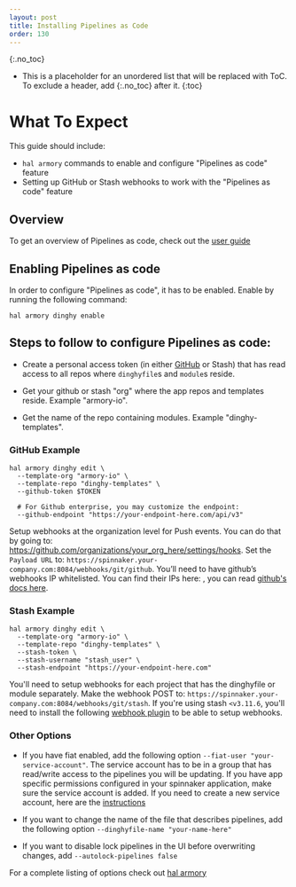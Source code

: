 ```yaml
---
layout: post
title: Installing Pipelines as Code
order: 130
---
```

{:.no_toc}
* This is a placeholder for an unordered list that will be replaced with ToC. To exclude a header, add {:.no_toc} after it.
{:toc}

# What To Expect
This guide should include:
- `hal armory` commands to enable and configure "Pipelines as code" feature
- Setting up GitHub or Stash webhooks to work with the "Pipelines as code" feature

## Overview
To get an overview of Pipelines as code, check out the [user guide](http://docs.armory.io/spinnaker/using_dinghy)

## Enabling Pipelines as code
In order to configure "Pipelines as code", it has to be enabled. Enable by running the following command:

`hal armory dinghy enable`

## Steps to follow to configure Pipelines as code:

- Create a personal access token (in either [GitHub](https://github.com/settings/tokens) or Stash) that has read access to all repos where `dinghyfile`s and `module`s reside.

- Get your github or stash "org" where the app repos and templates reside. Example "armory-io".

- Get the name of the repo containing modules. Example "dinghy-templates".


### GitHub Example
```
hal armory dinghy edit \
  --template-org "armory-io" \
  --template-repo "dinghy-templates" \
  --github-token $TOKEN

  # For Github enterprise, you may customize the endpoint:
  --github-endpoint "https://your-endpoint-here.com/api/v3"
```

Setup webhooks at the organization level for Push events. You can do that by going to: https://github.com/organizations/your_org_here/settings/hooks. Set the `Payload URL` to: `https://spinnaker.your-company.com:8084/webhooks/git/github`. You’ll need to have github’s webhooks IP whitelisted. You can find their IPs here: [](https://api.github.com/meta), you can read [github's docs here](https://help.github.com/articles/about-github-s-ip-addresses/).


### Stash Example
```
hal armory dinghy edit \
  --template-org "armory-io" \
  --template-repo "dinghy-templates" \
  --stash-token \
  --stash-username "stash_user" \
  --stash-endpoint "https://your-endpoint-here.com"
```

You'll need to setup webhooks for each project that has the dinghyfile or module separately. Make the webhook POST to: `https://spinnaker.your-company.com:8084/webhooks/git/stash`. If you're using stash `<v3.11.6`, you'll need to install the following [webhook plugin](https://marketplace.atlassian.com/plugins/com.atlassian.stash.plugin.stash-web-post-receive-hooks-plugin/server/overview) to be able to setup webhooks.

### Other Options
- If you have fiat enabled, add the following option `--fiat-user "your-service-account"`. The service account has to be in a group that has read/write access to the pipelines you will be updating. If you have app specific permissions configured in your spinnaker application, make sure the service account is added. If you need to create a new service account, here are the [instructions](https://www.spinnaker.io/setup/security/authorization/service-accounts/#creating-service-accounts)

- If you want to change the name of the file that describes pipelines, add the following option `--dinghyfile-name "your-name-here"`

- If you want to disable lock pipelines in the UI before overwriting changes, add `--autolock-pipelines false`

For a complete listing of options check out [hal armory](https://docs.armory.io/spinnaker/armory_halyard/#hal-armory-dinghy-edit)
